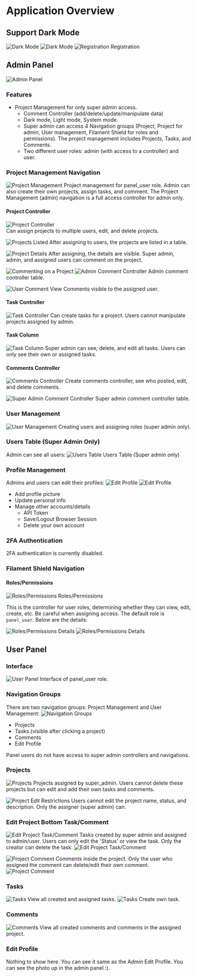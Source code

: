 # Application Overview

## Support Dark Mode

![Dark Mode](image.png)
![Dark Mode](image-1.png)
![Registration](image-3.png) Registration

## Admin Panel

![Admin Panel](image-25.png)

### Features
- Project Management for only super admin access.
  - Comment Controller (add/delete/update/manipulate data)
  - Dark mode, Light mode, System mode.
  - Super admin can access 4 Navigation groups (Project, Project for admin, User management, Filament Shield for roles and permissions). The project management includes Projects, Tasks, and Comments.
  - Two different user roles: admin (with access to a controller) and user.

### Project Management Navigation
![Project Management](image-24.png) Project management for panel_user role. Admin can also create their own projects, assign tasks, and comment. The Project Management (admin) navigation is a full access controller for admin only.

#### Project Controller
![Project Controller](image-6.png)  
Can assign projects to multiple users, edit, and delete projects.

![Projects Listed](image-8.png) After assigning to users, the projects are listed in a table.

![Project Details](image-9.png) After assigning, the details are visible. Super admin, admin, and assigned users can comment on the project.

![Commenting on a Project](image-10.png)
![Admin Comment Controller](image-11.png) Admin comment controller table.

![User Comment View](image-12.png) Comments visible to the assigned user.

#### Task Controller
![Task Controller](image-14.png) Can create tasks for a project. Users cannot manipulate projects assigned by admin.

#### Task Column
![Task Column](image-15.png) Super admin can see, delete, and edit all tasks. Users can only see their own or assigned tasks.

#### Comments Controller
![Comments Controller](image-17.png) Create comments controller, see who posted, edit, and delete comments.

![Super Admin Comment Controller](image-18.png) Super admin comment controller table.

### User Management
![User Management](image-19.png) Creating users and assigning roles (super admin only).

### Users Table (Super Admin Only)
Admin can see all users:
![Users Table](image-20.png) Users Table (Super admin only)

### Profile Management
Admins and users can edit their profiles:
![Edit Profile](image-21.png)
![Edit Profile](image-22.png)

- Add profile picture
- Update personal info
- Manage other accounts/details
  - API Token
  - Save/Logout Browser Session
  - Delete your own account

### 2FA Authentication
2FA authentication is currently disabled.

### Filament Shield Navigation
#### Roles/Permissions
![Roles/Permissions](image-23.png) Roles/Permissions

This is the controller for user roles, determining whether they can view, edit, create, etc. Be careful when assigning access. The default role is `panel_user`. Below are the details:

![Roles/Permissions Details](<Screenshot 2024-11-08 084606.png>)
![Roles/Permissions Details](image-27.png)

## User Panel

### Interface
![User Panel](image-28.png) Interface of panel_user role.

### Navigation Groups
There are two navigation groups: Project Management and User Management:
![Navigation Groups](image-29.png)

- Projects
- Tasks (visible after clicking a project)
- Comments
- Edit Profile

Panel users do not have access to super admin controllers and navigations.

### Projects
![Projects](image-30.png) Projects assigned by super_admin. Users cannot delete these projects but can edit and add their own tasks and comments.

![Project Edit Restrictions](image-31.png) Users cannot edit the project name, status, and description. Only the assigner (super admin) can.

### Edit Project Bottom Task/Comment
![Edit Project Task/Comment](image-32.png) Tasks created by super admin and assigned to admin/user. Users can only edit the 'Status' or view the task. Only the creator can delete the task.
![Edit Project Task/Comment](image-33.png)

![Project Comment](image-34.png) Comments inside the project. Only the user who assigned the comment can delete/edit their own comment.
![Project Comment](image-36.png)

### Tasks
![Tasks](image-37.png) View all created and assigned tasks.
![Tasks](image-38.png) Create own task.

### Comments
![Comments](image-39.png) View all created comments and comments in the assigned project.

### Edit Profile
Nothing to show here. You can see it same as the Admin Edit Profile. You can see the photo up in the admin panel :).